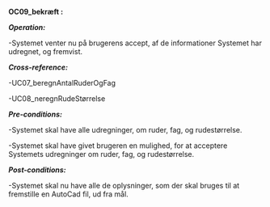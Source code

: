 **OC09_bekræft :**

***Operation:***

-Systemet venter nu på brugerens accept, af de informationer Systemet har udregnet, og fremvist.

***Cross-reference:***

-UC07_beregnAntalRuderOgFag

-UC08_neregnRudeStørrelse

***Pre-conditions:***

-Systemet skal have alle udregninger, om ruder, fag, og rudestørrelse.

-Systemet skal have givet brugeren en mulighed, for at acceptere Systemets udregninger om ruder, fag, og rudestørrelse.

***Post-conditions:***

-Systemet skal nu have alle de oplysninger, som der skal bruges til at fremstille en AutoCad fil, ud fra mål.
